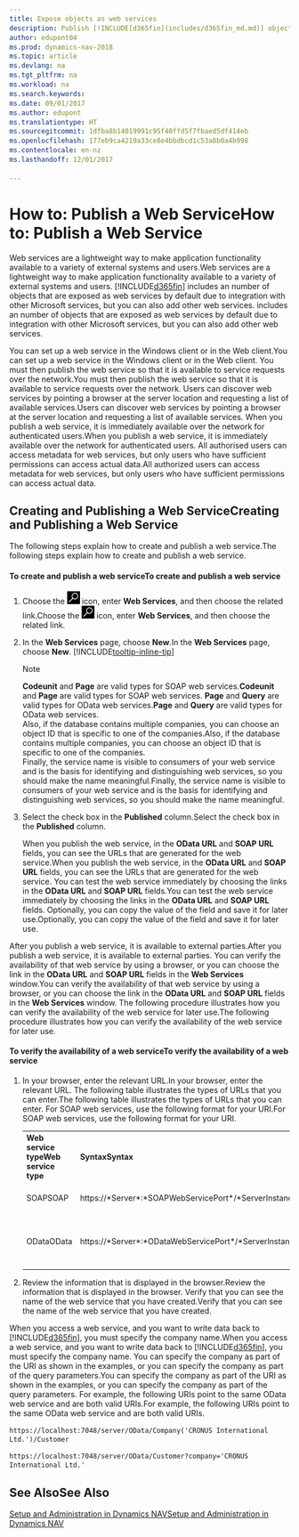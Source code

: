 ```yaml
---
title: Expose objects as web services
description: Publish [!INCLUDE[d365fin](includes/d365fin_md.md)] objects as web services, they are immediately available on the network.
author: edupont04
ms.prod: dynamics-nav-2018
ms.topic: article
ms.devlang: na
ms.tgt_pltfrm: na
ms.workload: na
ms.search.keywords: 
ms.date: 09/01/2017
ms.author: edupont
ms.translationtype: HT
ms.sourcegitcommit: 1dfba8b14019991c95f40ffd5f7fbaed5df414eb
ms.openlocfilehash: 177eb9ca4219a33ce8e4bbdbcd1c53a8b0a4b998
ms.contentlocale: en-nz
ms.lasthandoff: 12/01/2017

---
```

# <a name="how-to-publish-a-web-service"></a><span data-ttu-id="71d23-103">How to: Publish a Web Service</span><span class="sxs-lookup"><span data-stu-id="71d23-103">How to: Publish a Web Service</span></span>
<span data-ttu-id="71d23-104">Web services are a lightweight way to make application functionality available to a variety of external systems and users.</span><span class="sxs-lookup"><span data-stu-id="71d23-104">Web services are a lightweight way to make application functionality available to a variety of external systems and users.</span></span> [!INCLUDE[d365fin](includes/d365fin_md.md)]<span data-ttu-id="71d23-105"> includes an number of objects that are exposed as web services by default due to integration with other Microsoft services, but you can also add other web services.</span><span class="sxs-lookup"><span data-stu-id="71d23-105"> includes an number of objects that are exposed as web services by default due to integration with other Microsoft services, but you can also add other web services.</span></span>  

<span data-ttu-id="71d23-106">You can set up a web service in the Windows client or in the Web client.</span><span class="sxs-lookup"><span data-stu-id="71d23-106">You can set up a web service in the Windows client or in the Web client.</span></span> <span data-ttu-id="71d23-107">You must then publish the web service so that it is available to service requests over the network.</span><span class="sxs-lookup"><span data-stu-id="71d23-107">You must then publish the web service so that it is available to service requests over the network.</span></span> <span data-ttu-id="71d23-108">Users can discover web services by pointing a browser at the server location and requesting a list of available services.</span><span class="sxs-lookup"><span data-stu-id="71d23-108">Users can discover web services by pointing a browser at the server location and requesting a list of available services.</span></span> <span data-ttu-id="71d23-109">When you publish a web service, it is immediately available over the network for authenticated users.</span><span class="sxs-lookup"><span data-stu-id="71d23-109">When you publish a web service, it is immediately available over the network for authenticated users.</span></span> <span data-ttu-id="71d23-110">All authorised users can access metadata for web services, but only users who have sufficient permissions can access actual data.</span><span class="sxs-lookup"><span data-stu-id="71d23-110">All authorized users can access metadata for web services, but only users who have sufficient permissions can access actual data.</span></span>

## <a name="creating-and-publishing-a-web-service"></a><span data-ttu-id="71d23-111">Creating and Publishing a Web Service</span><span class="sxs-lookup"><span data-stu-id="71d23-111">Creating and Publishing a Web Service</span></span>  
 <span data-ttu-id="71d23-112">The following steps explain how to create and publish a web service.</span><span class="sxs-lookup"><span data-stu-id="71d23-112">The following steps explain how to create and publish a web service.</span></span>  

#### <a name="to-create-and-publish-a-web-service"></a><span data-ttu-id="71d23-113">To create and publish a web service</span><span class="sxs-lookup"><span data-stu-id="71d23-113">To create and publish a web service</span></span>  

1.  <span data-ttu-id="71d23-114">Choose the ![Search for Page or Report](media/ui-search/search_small.png "Search for Page or Report icon") icon, enter **Web Services**, and then choose the related link.</span><span class="sxs-lookup"><span data-stu-id="71d23-114">Choose the ![Search for Page or Report](media/ui-search/search_small.png "Search for Page or Report icon") icon, enter **Web Services**, and then choose the related link.</span></span>  

2.  <span data-ttu-id="71d23-115">In the **Web Services** page, choose **New**.</span><span class="sxs-lookup"><span data-stu-id="71d23-115">In the **Web Services** page, choose **New**.</span></span> [!INCLUDE[tooltip-inline-tip](includes/tooltip-inline-tip_md.md)]  

    > [!NOTE]  
    >  <span data-ttu-id="71d23-116">**Codeunit** and **Page** are valid types for SOAP web services.</span><span class="sxs-lookup"><span data-stu-id="71d23-116">**Codeunit** and **Page** are valid types for SOAP web services.</span></span> <span data-ttu-id="71d23-117">**Page** and **Query** are valid types for OData web services.</span><span class="sxs-lookup"><span data-stu-id="71d23-117">**Page** and **Query** are valid types for OData web services.</span></span>  
    <span data-ttu-id="71d23-118">Also, if the database contains multiple companies, you can choose an object ID that is specific to one of the companies.</span><span class="sxs-lookup"><span data-stu-id="71d23-118">Also, if the database contains multiple companies, you can choose an object ID that is specific to one of the companies.</span></span>  
    <span data-ttu-id="71d23-119">Finally, the service name is visible to consumers of your web service and is the basis for identifying and distinguishing web services, so you should make the name meaningful.</span><span class="sxs-lookup"><span data-stu-id="71d23-119">Finally, the service name is visible to consumers of your web service and is the basis for identifying and distinguishing web services, so you should make the name meaningful.</span></span>

3.  <span data-ttu-id="71d23-120">Select the check box in the **Published** column.</span><span class="sxs-lookup"><span data-stu-id="71d23-120">Select the check box in the **Published** column.</span></span>  

     <span data-ttu-id="71d23-121">When you publish the web service, in the **OData URL** and **SOAP URL** fields, you can see the URLs that are generated for the web service.</span><span class="sxs-lookup"><span data-stu-id="71d23-121">When you publish the web service, in the **OData URL** and **SOAP URL** fields, you can see the URLs that are generated for the web service.</span></span> <span data-ttu-id="71d23-122">You can test the web service immediately by choosing the links in the **OData URL** and **SOAP URL** fields.</span><span class="sxs-lookup"><span data-stu-id="71d23-122">You can test the web service immediately by choosing the links in the **OData URL** and **SOAP URL** fields.</span></span> <span data-ttu-id="71d23-123">Optionally, you can copy the value of the field and save it for later use.</span><span class="sxs-lookup"><span data-stu-id="71d23-123">Optionally, you can copy the value of the field and save it for later use.</span></span>  

<span data-ttu-id="71d23-124">After you publish a web service, it is available to external parties.</span><span class="sxs-lookup"><span data-stu-id="71d23-124">After you publish a web service, it is available to external parties.</span></span> <span data-ttu-id="71d23-125">You can verify the availability of that web service by using a browser, or you can choose the link in the **OData URL** and **SOAP URL** fields in the **Web Services** window.</span><span class="sxs-lookup"><span data-stu-id="71d23-125">You can verify the availability of that web service by using a browser, or you can choose the link in the **OData URL** and **SOAP URL** fields in the **Web Services** window.</span></span> <span data-ttu-id="71d23-126">The following procedure illustrates how you can verify the availability of the web service for later use.</span><span class="sxs-lookup"><span data-stu-id="71d23-126">The following procedure illustrates how you can verify the availability of the web service for later use.</span></span>  

#### <a name="to-verify-the-availability-of-a-web-service"></a><span data-ttu-id="71d23-127">To verify the availability of a web service</span><span class="sxs-lookup"><span data-stu-id="71d23-127">To verify the availability of a web service</span></span>  

1.  <span data-ttu-id="71d23-128">In your browser, enter the relevant URL.</span><span class="sxs-lookup"><span data-stu-id="71d23-128">In your browser, enter the relevant URL.</span></span> <span data-ttu-id="71d23-129">The following table illustrates the types of URLs that you can enter.</span><span class="sxs-lookup"><span data-stu-id="71d23-129">The following table illustrates the types of URLs that you can enter.</span></span> <span data-ttu-id="71d23-130">For SOAP web services, use the following format for your URI.</span><span class="sxs-lookup"><span data-stu-id="71d23-130">For SOAP web services, use the following format for your URI.</span></span>  

    <table>
    <tr>
    <th><span data-ttu-id="71d23-131">Web service type</span><span class="sxs-lookup"><span data-stu-id="71d23-131">Web service type</span></span></th>
    <th><span data-ttu-id="71d23-132">Syntax</span><span class="sxs-lookup"><span data-stu-id="71d23-132">Syntax</span></span></th>
    <th><span data-ttu-id="71d23-133">Example</span><span class="sxs-lookup"><span data-stu-id="71d23-133">Example</span></span></th>
    </tr>
    <tr>
    <td><span data-ttu-id="71d23-134">SOAP</span><span class="sxs-lookup"><span data-stu-id="71d23-134">SOAP</span></span></td>
    <td><span data-ttu-id="71d23-135">https://*Server*:*SOAPWebServicePort*/*ServerInstance*/WS/*CompanyName*/salesDocuments/</span><span class="sxs-lookup"><span data-stu-id="71d23-135">https://*Server*:*SOAPWebServicePort*/*ServerInstance*/WS/*CompanyName*/salesDocuments/</span></span></td>
    <td><span data-ttu-id="71d23-136">https://mycompany.financials.dynamics.com:7047/MS/WS/MyCompany/Page/salesDocuments?tenant=mycompany.financials.dynamics.com</span><span class="sxs-lookup"><span data-stu-id="71d23-136">https://mycompany.financials.dynamics.com:7047/MS/WS/MyCompany/Page/salesDocuments?tenant=mycompany.financials.dynamics.com</span></span></td>
    </tr>
    <tr>
    <td><span data-ttu-id="71d23-137">OData</span><span class="sxs-lookup"><span data-stu-id="71d23-137">OData</span></span></td>
    <td><span data-ttu-id="71d23-138">https://*Server*:*ODataWebServicePort*/*ServerInstance*/OData/Company('*CompanyName*')</span><span class="sxs-lookup"><span data-stu-id="71d23-138">https://*Server*:*ODataWebServicePort*/*ServerInstance*/OData/Company('*CompanyName*')</span></span></td>
    <td><span data-ttu-id="71d23-139">https://MyCompany.financials.dynamics.com:7048/MS/OData/Company('MyCompany')/salesDocuments?tenant=MyCompany.financials.dynamics.com</span><span class="sxs-lookup"><span data-stu-id="71d23-139">https://MyCompany.financials.dynamics.com:7048/MS/OData/Company('MyCompany')/salesDocuments?tenant=MyCompany.financials.dynamics.com</span></span>

         The company name is case-sensitive.</td>
    </tr>
    </table>

2.  <span data-ttu-id="71d23-140">Review the information that is displayed in the browser.</span><span class="sxs-lookup"><span data-stu-id="71d23-140">Review the information that is displayed in the browser.</span></span> <span data-ttu-id="71d23-141">Verify that you can see the name of the web service that you have created.</span><span class="sxs-lookup"><span data-stu-id="71d23-141">Verify that you can see the name of the web service that you have created.</span></span>  

 <span data-ttu-id="71d23-142">When you access a web service, and you want to write data back to [!INCLUDE[d365fin](includes/d365fin_md.md)], you must specify the company name.</span><span class="sxs-lookup"><span data-stu-id="71d23-142">When you access a web service, and you want to write data back to [!INCLUDE[d365fin](includes/d365fin_md.md)], you must specify the company name.</span></span> <span data-ttu-id="71d23-143">You can specify the company as part of the URI as shown in the examples, or you can specify the company as part of the query parameters.</span><span class="sxs-lookup"><span data-stu-id="71d23-143">You can specify the company as part of the URI as shown in the examples, or you can specify the company as part of the query parameters.</span></span> <span data-ttu-id="71d23-144">For example, the following URIs point to the same OData web service and are both valid URIs.</span><span class="sxs-lookup"><span data-stu-id="71d23-144">For example, the following URIs point to the same OData web service and are both valid URIs.</span></span>  

```  
https://localhost:7048/server/OData/Company('CRONUS International Ltd.')/Customer  
```  

```  
https://localhost:7048/server/OData/Customer?company='CRONUS International Ltd.'  
```  

## <a name="see-also"></a><span data-ttu-id="71d23-145">See Also</span><span class="sxs-lookup"><span data-stu-id="71d23-145">See Also</span></span>  
[<span data-ttu-id="71d23-146">Setup and Administration in Dynamics NAV</span><span class="sxs-lookup"><span data-stu-id="71d23-146">Setup and Administration in Dynamics NAV</span></span>](admin-setup-and-administration.md)  

